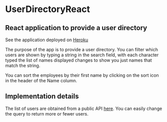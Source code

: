 # UserDirectoryReact

## React application to provide a user directory

See the application deployed on [Heroku](https://secret-sea-93788.herokuapp.com/)

The purpose of the app is to provide a user directory. You can filter which users are shown by typing a string in the search field, with each character typed the list of names displayed changes to show you just names that match the string.

You can sort the employees by their first name by clicking on the sort icon in the header of the Name column.

## Implementation details

The list of users are obtained from a public API [here](https://randomuser.me/api/?results=20&nat=us). You can easily change the query to return more or fewer users.
